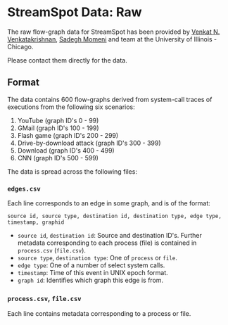 # StreamSpot Data: Raw

The raw flow-graph data for StreamSpot has been provided by
[Venkat N. Venkatakrishnan][1], [Sadegh Momeni][2] and team at the
University of Illinois - Chicago.

Please contact them directly for the data.

## Format

The data contains 600 flow-graphs derived from system-call traces of executions
from the following six scenarios:

   1. YouTube (graph ID's 0 - 99)
   2. GMail (graph ID's 100 - 199)
   3. Flash game (graph ID's 200 - 299)
   4. Drive-by-download attack (graph ID's 300 - 399)
   5. Download (graph ID's 400 - 499)
   6. CNN (graph ID's 500 - 599)

The data is spread across the following files:

### `edges.csv`

Each line corresponds to an edge in some graph, and is of the format:

```
source id, source type, destination id, destination type, edge type, timestamp, graphid
``` 

   * `source id`, `destination id`: Source and destination ID's.
     Further metadata corresponding to each process (file) is contained in
     `process.csv` (`file.csv`).
   * `source type`, `destination type`: One of `process` or `file`. 
   * `edge type`: One of a number of select system calls.
   * `timestamp`: Time of this event in UNIX epoch format.
   * `graph id`: Identifies which graph this edge is from.

### `process.csv`, `file.csv`

Each line contains metadata corresponding to a process or file.

[1]: https://www.cs.uic.edu/~venkat/
[2]: http://smomen2.people.uic.edu/

